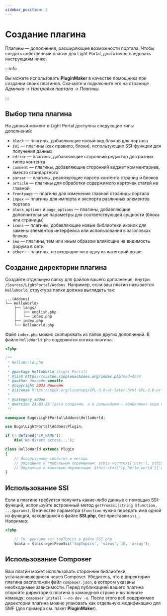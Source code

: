 ```yaml
---
sidebar_position: 2
---
```


# Создание плагина
Плагины — дополнения, расширяющие возможности портала. Чтобы создать собственный плагин для Light Portal, достаточно следовать инструкциям ниже.

:::info

Вы можете использовать **PluginMaker** в качестве помощника при создании своих плагинов. Скачайте и подключите его на странице _Админка -> Настройки портала -> Плагины_.

:::

## Выбор типа плагина
На данный момент в Light Portal доступны следующие типы дополнений:

* `block` — плагины, добавляющие новый вид блоков для портала
* `ssi` — плагины (как правило, блоки), использующие SSI-функции для получения данных
* `editor` — плагины, добавляющие сторонний редактор для разных типов контента
* `comment` — плагины, добавляющие сторонний виджет комментариев, вместо стандартного
* `parser` — плагины, реализующие парсер контента страниц и блоков
* `article` — плагины для обработки содержимого карточек статей на главной
* `frontpage` — плагины для изменения главной страницы портала
* `impex` — плагины для импорта и экспорта различных элементов портала
* `block_options` и `page_options` — плагины, добавляющие дополнительные параметры для соответствующей сущности (блока или страницы)
* `icons` — плагины, добавляющие новые библиотеки иконок для замены элементов интерфейса или использования в заголовках блоков
* `seo` — плагины, тем или иным образом влияющие на видимость форума в сети
* `other` — плагины, не входящие ни в одну из категорий выше

## Создание директории плагина
Создайте отдельную папку для файлов вашего дополнения, внутри `/Sources/LightPortal/Addons`. Например, если ваш плагин называется `HelloWorld`, структура папки должна выглядеть так:

```
...(Addons)
└── HelloWorld/
    ├── langs/
    │   ├── english.php
    │   └── index.php
    ├── index.php
    └── HelloWorld.php
```

Файл `index.php` можно скопировать из папок других дополнений. В файле `HelloWorld.php` содержится логика плагина:

```php
<?php

/**
 * HelloWorld.php
 *
 * @package HelloWorld (Light Portal)
 * @link https://custom.simplemachines.org/index.php?mod=4244
 * @author Никнейм <email>
 * @copyright 2023 Никнейм
 * @license https://spdx.org/licenses/GPL-3.0-or-later.html GPL-3.0-or-later
 *
 * @category addon
 * @version 23.03.23 (дата создания, а в дальнейшем — обновления кода плагина, в формате дд.мм.гг)
 */

namespace Bugo\LightPortal\Addons\HelloWorld;

use Bugo\LightPortal\Addons\Plugin;

if (! defined('LP_NAME'))
    die('No direct access...');

class HelloWorld extends Plugin
{
    // Используемые свойства и методы
    // Обращение к глобальным переменным: $this->context['user'], $this->modSettings['variable'] и т. д.
    // Обращение к языковым переменным: $this->txt['lp_hello_world']['variable_name']
}

```

## Использование SSI
Если в плагине требуется получить какие-либо данные с помощью SSI-функций, используйте встроенный метод `getFromSsi(string $function, ...$params)`. В качестве параметра `$function` нужно передать имя одной из функций, находящихся в файле **SSI.php**, без приставки `ssi_`. Например:

```php
<?php

    // См. функцию ssi_topTopics в файле SSI.php
    $data = $this->getFromSsi('topTopics', 'views', 10, 'array');
```

## Использование Composer
Ваш плагин может использовать сторонние библиотеки, устанавливающиеся через Composer. Убедитесь, что в директории плагина расположен файл `composer.json`, в котором указаны необходимые зависимости. Перед публикацией вашего плагина откройте директорию плагина в командной строке и выполните команду: `composer install --no-dev -o`. После этого всё содержимое директории плагина можно упаковать как отдельную модификацию для SMF (для примера см. пакет **PluginMaker**).
